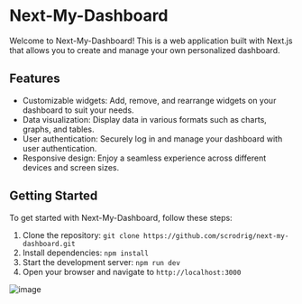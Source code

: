 # Next-My-Dashboard

Welcome to Next-My-Dashboard! This is a web application built with Next.js that allows you to create and manage your own personalized dashboard.

## Features

- Customizable widgets: Add, remove, and rearrange widgets on your dashboard to suit your needs.
- Data visualization: Display data in various formats such as charts, graphs, and tables.
- User authentication: Securely log in and manage your dashboard with user authentication.
- Responsive design: Enjoy a seamless experience across different devices and screen sizes.

## Getting Started

To get started with Next-My-Dashboard, follow these steps:

1. Clone the repository: `git clone https://github.com/scrodrig/next-my-dashboard.git`
2. Install dependencies: `npm install`
3. Start the development server: `npm run dev`
4. Open your browser and navigate to `http://localhost:3000`

![image](https://github.com/scrodrig/next-my-dashboard/assets/5466692/691c3512-b12f-4f85-8792-dcd171be823d)
